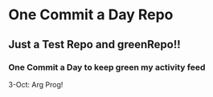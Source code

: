 # One Commit a Day Repo
## Just a Test Repo and greenRepo!!
### One Commit a Day to keep green my activity feed 

3-Oct: Arg Prog!